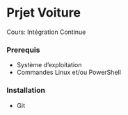 # Prjet Voiture

Cours: Intégration Continue

### Prerequis

- Système d’exploitation
- Commandes Linux et/ou PowerShell


### Installation

- Git
